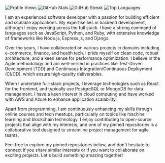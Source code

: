 ![Profile Views](https://komarev.com/ghpvc/?username=genefulton795)
![GitHub Stats](https://github-readme-stats.vercel.app/api?username=genefulton795&show_icons=true&count_private=true&theme=radical)
![GitHub Streak](https://github-readme-streak-stats.herokuapp.com/?user=genefulton795&theme=radical)
![Top Languages](https://github-readme-stats.vercel.app/api/top-langs/?username=genefulton795&layout=compact&theme=radical)

I am an experienced software developer with a passion for building efficient and scalable applications. My expertise lies in backend development, although I enjoy working across the full stack. I have a strong command of languages such as JavaScript, Python, and Ruby, with extensive knowledge of frameworks like Node.js, Express.js, and Django.

Over the years, I have collaborated on various projects in domains including e-commerce, finance, and health tech. I pride myself on clean code, robust architecture, and a keen sense for performance optimization. I believe in the Agile methodology and am well-versed in practices like Test-Driven Development (TDD) and Continuous Integration/Continuous Deployment (CI/CD), which ensure high-quality deliverables.

When I undertake full-stack projects, I leverage technologies such as React for the frontend, and typically use PostgreSQL or MongoDB for data management. I have a keen interest in cloud computing and have worked with AWS and Azure to enhance application scalability.

Apart from programming, I am continuously enhancing my skills through online courses and tech meetups, particularly on topics like machine learning and blockchain technology. I enjoy contributing to open-source projects that align with my interests, and one of my pinned repositories is a collaborative tool designed to streamline project management for agile teams.

Feel free to explore my pinned repositories below, and don't hesitate to connect if you share similar interests or if you want to collaborate on exciting projects. Let's build something amazing together!

